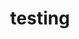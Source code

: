 ---
title: testing
layout: collection
permalink: /pronoide/testing/
collection: pronoidetesting
entries_layout: grid
sort_by: date
sort_order: forward
---